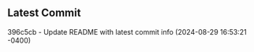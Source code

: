 
## Latest Commit
396c5cb - Update README with latest commit info (2024-08-29 16:53:21 -0400) <Yunxi-Zhou>
